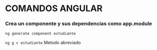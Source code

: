 
#  COMANDOS ANGULAR
### Crea un componente y sus dependencias como app.module

`ng generate component estudiante`

`ng g c estudiante` Metodo abreviado
